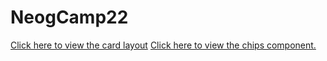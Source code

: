 # NeogCamp22
<a href = "https://card-layout-ktk.netlify.app/">Click here to view the card layout</a>
<a href = "https://chips-component.netlify.app/">Click here to view the chips component. </a>
